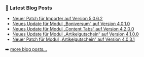 ### 📕 Latest Blog Posts

<!-- BLOG-POST-LIST:START -->
- [Neuer Patch für Importer auf Version 5.0.6.2](https://blog.d3data.de/module-news/importer/neuer-patch-fuer-importer-auf-version-5-0-6-2/)
- [Neues Update für Modul „Boniversum“ auf Version 4.0.1.0](https://blog.d3data.de/module-news/boniversum/neues-update-fuer-modul-boniversum-auf-version-4-0-1-0/)
- [Neues Update für Modul „Content Tabs“ auf Version 4.2.0.0](https://blog.d3data.de/module-news/content-tabs/neues-update-fuer-modul-content-tabs-auf-version-4-2-0-0/)
- [Neues Update für Modul „Artikelgutschein“ auf Version 4.1.0.0](https://blog.d3data.de/module-news/artikelgutschein/neues-update-fuer-modul-artikelgutschein-auf-version-4-1-0-0/)
- [Neuer Patch für Modul „Artikelgutschein“ auf Version 4.0.3.1](https://blog.d3data.de/module-news/artikelgutschein/neuer-patch-fuer-modul-artikelgutschein-auf-version-4-0-3-1/)
<!-- BLOG-POST-LIST:END -->

➡️ [more blog posts...](https://blog.d3data.de)

[website]: https://d3data.de